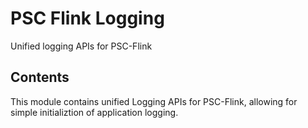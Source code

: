 # PSC Flink Logging

Unified logging APIs for PSC-Flink

## Contents
This module contains unified Logging APIs for PSC-Flink, allowing for simple initializtion of application logging.